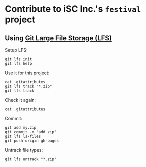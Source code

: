 # Contribute to iSC Inc.'s `festival` project

## Using [Git Large File Storage (LFS)](https://git-lfs.github.com/)

Setup LFS:

    git lfs init
    git lfs help

Use it for this project:

    cat .gitattributes
    git lfs track "*.zip"
    git lfs track

Check it again:

    cat .gitattributes

Commit:

    git add my.zip
    git commit -m "add zip"
    git lfs ls-files
    git push origin gh-pages

Untrack file types:

    git lfs untrack "*.zip"
